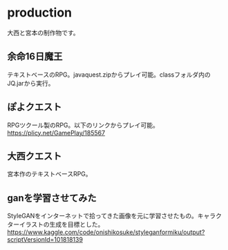# production
大西と宮本の制作物です。

## 余命16日魔王
テキストベースのRPG。javaquest.zipからプレイ可能。classフォルダ内のJQ.jarから実行。

## ぽよクエスト
RPGツクール製のRPG。以下のリンクからプレイ可能。  
https://plicy.net/GamePlay/185567

## 大西クエスト
宮本作のテキストベースRPG。

## ganを学習させてみた
StyleGANをインターネットで拾ってきた画像を元に学習させたもの。キャラクターイラストの生成を目標とした。
https://www.kaggle.com/code/onishikosuke/styleganformiku/output?scriptVersionId=101818139
